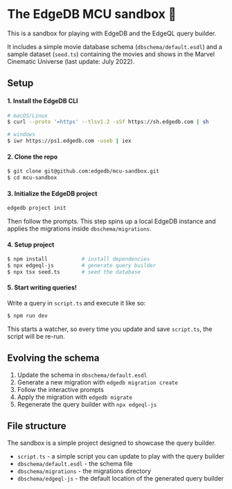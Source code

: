 # The EdgeDB MCU sandbox 🦹

This is a sandbox for playing with EdgeDB and the EdgeQL query builder.

It includes a simple movie database schema (`dbschema/default.esdl`) and a sample dataset (`seed.ts`) containing the movies and shows in the Marvel Cinematic Universe (last update: July 2022).

## Setup

#### 1. Install the EdgeDB CLI

```bash
# macOS/Linux
$ curl --proto '=https' --tlsv1.2 -sSf https://sh.edgedb.com | sh

# windows
$ iwr https://ps1.edgedb.com -useb | iex
```

#### 2. Clone the repo

```bash
$ git clone git@github.com:edgedb/mcu-sandbox.git
$ cd mcu-sandbox
```

#### 3. Initialize the EdgeDB project

```bash
edgedb project init
```

Then follow the prompts. This step spins up a local EdgeDB instance and applies the migrations inside `dbschema/migrations`.

#### 4. Setup project

```bash
$ npm install           # install dependencies
$ npx edgeql-js         # generate query builder
$ npx tsx seed.ts       # seed the database
```

#### 5. Start writing queries!

Write a query in `script.ts` and execute it like so:

```bash
$ npm run dev
```

This starts a watcher, so every time you update and save `script.ts`, the script will be re-run.

## Evolving the schema

1. Update the schema in `dbschema/default.esdl`
2. Generate a new migration with `edgedb migration create`
3. Follow the interactive prompts
4. Apply the migration with `edgedb migrate`
5. Regenerate the query builder with `npx edgeql-js`

## File structure

The sandbox is a simple project designed to showcase the query builder.

- `script.ts` - a simple script you can update to play with the query builder
- `dbschema/default.esdl` - the schema file
- `dbschema/migrations` - the migrations directory
- `dbschema/edgeql-js` - the default location of the generated query builder
